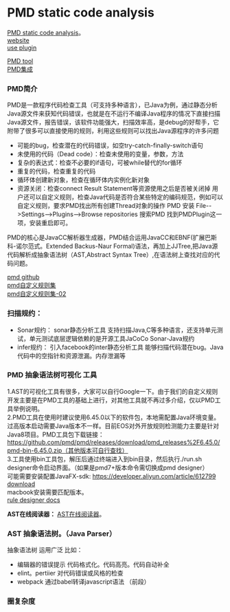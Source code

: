 
# PMD static code analysis
[PMD static code analysis](https://github.com/amitdev/PMD-Intellij)。  
[website](https://pmd.github.io/)    
[use plugin](https://plugins.jetbrains.com/plugin/1137-pmd)    

[PMD tool](https://www.cnblogs.com/andy-songwei/p/11830812.html)     
[PMD集成](https://juejin.cn/post/7234893047283597370)

### PMD简介
PMD是一款程序代码检查工具（可支持多种语言），已Java为例，通过静态分析Java源文件来获知代码错误，也就是在不运行不编译Java程序的情况下直接扫描Java源文件，报告错误，该软件功能强大，扫描效率高，是debug的好帮手，它附带了很多可以直接使用的规则，利用这些规则可以找出Java源程序的许多问题    
+ 可能的bug，检查潜在的代码错误，如空try-catch-finally-switch语句
+ 未使用的代码（Dead code）：检查未使用的变量，参数，方法
+ 复杂的表达式：检查不必要的if语句，可被while替代的for循环
+ 重复的代码，检查重复的代码
+ 循环体创建新对象，检查在循环体内实例化新对象
+ 资源关闭：检查connect Result Statement等资源使用之后是否被关闭掉
用户还可以自定义规则，检查Java代码是否符合某些特定的编码规范，例如可以自定义规则，要求PMD找出所有创建Thread对象的操作
PMD 安装 File-->Settings-->Plugins-->Browse repositories 搜索PMD 找到PMDPlugin这一项，安装重启即可。

PMD的核心是JavaCC解析器生成器，PMD结合运用JavaCC和EBNF(扩展巴斯科-诺尔范式。Extended Backus-Naur Formal)语法，再加上JJTree,把Java源代码解析成抽象语法树（AST,Abstract Syntax Tree）,在语法树上查找对应的代码问题。   

[pmd github](https://pmd.github.io/)    
[pmd自定义规则集](https://testerhome.com/topics/4918)    
[pmd自定义规则集-02](https://testerhome.com/topics/5003)    


### 扫描规约：
+ Sonar规约： sonar静态分析工具 支持扫描Java,C等多种语言，还支持单元测试，单元测试底层逻辑依赖的是开源工具JaCoCo    Sonar-Java规约
+ infer规约： 引入facebook的inter静态分析工具 能够扫描代码潜在bug。Java代码中的空指针和资源泄漏。内存泄漏等

### PMD 抽象语法树可视化 工具
1.AST的可视化工具有很多，大家可以自行Google一下。由于我们的自定义规则开发主要是在PMD工具的基础上进行，对其他工具就不再过多介绍，仅以PMD工具举例说明。     
2.PMD工具在使用时建议使用6.45.0以下的软件包，本地需配置Java环境变量。过高版本启动需要Java版本不一样。目前EOS对外开放规则检测能力主要是针对Java8项目。PMD工具包下载链接：https://github.com/pmd/pmd/releases/download/pmd_releases%2F6.45.0/pmd-bin-6.45.0.zip（其他版本可自行查找）     
3.工具使用bin工具包，解压后通过终端进入到bin目录，然后执行./run.sh designer命令启动界面。（如果是pmd7+版本命令需切换成pmd designer）      
可能需要安装配置JavaFX-sdk: https://developer.aliyun.com/article/612799     
[download](https://gluonhq.com/products/javafx/)     
macbook安装需要匹配版本。   
[rule designer docs](https://docs.pmd-code.org/latest/pmd_userdocs_extending_designer_reference.html)

**AST在线阅读器：**
[AST在线阅读器](https://astexplorer.net/)。  

### AST 抽象语法树。（Java Parser）
抽象语法树 运用广泛 比如： 
+ 编辑器的错误提示 代码格式化。代码高亮。代码自动补全
+ elint。pertiier  对代码错误或风格的检查
+ webpack 通过babel转译javascript语法  （前段）


### 圈复杂度

